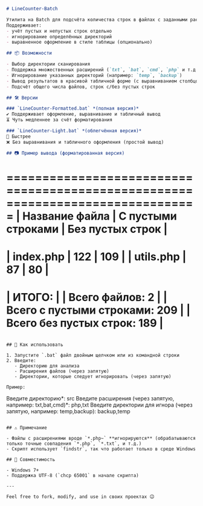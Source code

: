 ```markdown
# LineCounter-Batch

Утилита на Batch для подсчёта количества строк в файлах с заданными расширениями.  
Поддерживает:
- учёт пустых и непустых строк отдельно
- игнорирование определённых директорий
- выравненное оформление в стиле таблицы (опционально)

## 📦 Возможности

- Выбор директории сканирования
- Поддержка множественных расширений (`txt`, `bat`, `cmd`, `php` и т.д.)
- Игнорирование указанных директорий (например: `temp`, `backup`)
- Вывод результатов в красивой табличной форме (с выравниванием столбцов)
- Подсчёт общего числа файлов, строк с/без пустых строк

## 🛠️ Версии

### `LineCounter-Formatted.bat` *(полная версия)*  
✔ Поддерживает оформление, выравнивание и табличный вывод  
⏳ Чуть медленнее за счёт форматирования

### `LineCounter-Light.bat` *(облегчённая версия)*  
🚀 Быстрее  
❌ Без выравнивания и табличного оформления (простой вывод)

## 📷 Пример вывода (форматированная версия)

```
===============================================================================
| Название файла                      | С пустыми строками | Без пустых строк |
===============================================================================
| index.php                          |                 122 |               109 |
| utils.php                          |                  87 |                80 |
===============================================================================
| ИТОГО:                                                                  |
| Всего файлов: 2                                                        |
| Всего с пустыми строками: 209                                          |
| Всего без пустых строк: 189                                            |
===============================================================================
```

## 📂 Как использовать

1. Запустите `.bat` файл двойным щелчком или из командной строки
2. Введите:
   - Директорию для анализа
   - Расширения файлов (через запятую)
   - Директории, которые следует игнорировать (через запятую)

Пример:
```
Введите директорию*: src
Введите расширения (через запятую, например: txt,bat,cmd)*: php,txt
Введите директории для игнора (через запятую, например: temp,backup): backup,temp
```

## ⚠ Примечание

- Файлы с расширениями вроде `*.php~` **игнорируются** (обрабатываются только точные совпадения `*.php`, `*.txt`, и т.д.)
- Скрипт использует `findstr`, так что работает только в среде Windows

## 🧪 Совместимость

- Windows 7+
- Поддержка UTF-8 (`chcp 65001` в начале скрипта)

---

Feel free to fork, modify, and use in своих проектах 😉
```
